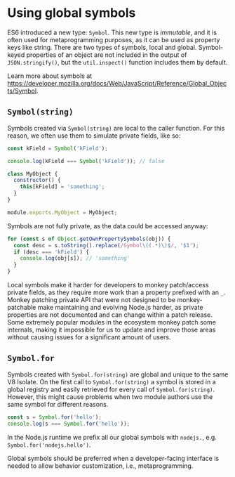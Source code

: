 # Using global symbols

ES6 introduced a new type: `Symbol`. This new type is _immutable_, and
it is often used for metaprogramming purposes, as it can be used as
property keys like string. There are two types of
symbols, local and global.
Symbol-keyed properties of an object are not included in the output of
`JSON.stringify()`, but the `util.inspect()` function includes them by
default.

Learn more about symbols at
https://developer.mozilla.org/docs/Web/JavaScript/Reference/Global_Objects/Symbol.

## `Symbol(string)`

Symbols created via `Symbol(string)` are local to the caller function.
For this reason, we often use them to simulate private fields, like so:

```js
const kField = Symbol('kField');

console.log(kField === Symbol('kField')); // false

class MyObject {
  constructor() {
    this[kField] = 'something';
  }
}

module.exports.MyObject = MyObject;
```

Symbols are not fully private, as the data could be accessed anyway:

```js
for (const s of Object.getOwnPropertySymbols(obj)) {
  const desc = s.toString().replace(/Symbol\((.*)\)$/, '$1');
  if (desc === 'kField') {
    console.log(obj[s]); // 'something'
  }
}
```

Local symbols make it harder for developers to monkey patch/access
private fields, as they require more work than a property prefixed
with an `_`. Monkey patching private API that were not designed to be
monkey-patchable make maintaining and evolving Node.js harder, as private
properties are not documented and can change within a patch release.
Some extremely popular modules in the ecosystem monkey patch some
internals, making it impossible for us to update and improve those
areas without causing issues for a significant amount of users.

## `Symbol.for`

Symbols created with `Symbol.for(string)` are global and unique to the
same V8 Isolate. On the first call to `Symbol.for(string)` a symbol is
stored in a global registry and easily retrieved for every call of
`Symbol.for(string)`. However, this might cause problems when two module
authors use the same symbol
for different reasons.

```js
const s = Symbol.for('hello');
console.log(s === Symbol.for('hello'));
```

In the Node.js runtime we prefix all our global symbols with `nodejs.`,
e.g. `Symbol.for('nodejs.hello')`.

Global symbols should be preferred when a developer-facing interface is
needed to allow behavior customization, i.e., metaprogramming.
